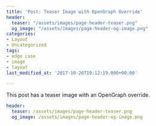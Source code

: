 ```yaml
---
title: 'Post: Teaser Image with OpenGraph Override'
header:
  teaser: "/assets/images/page-header-teaser.png"
  og_image: "/assets/images/page-header-og-image.png"
categories:
- Layout
- Uncategorized
tags:
- edge case
- image
- layout
last_modified_at: '2017-10-26T19:12:19.000+00:00'

---
```

This post has a teaser image with an OpenGraph override.

```yaml
header:
  teaser: /assets/images/page-header-teaser.png
  og_image: /assets/images/page-header-og-image.png
```
